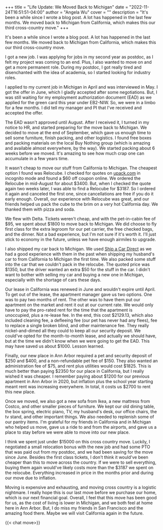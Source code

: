 +++
title = "Life Update: We Moved Back to Michigan"
date = "2022-11-24T16:51:51-04:00"
author = "Angela Wu"
cover = ""
description = "It's been a while since I wrote a blog post. A lot has happened in the last few months. We moved back to Michigan from California, which makes this our third cross-country move."
+++

It's been a while since I wrote a blog post. A lot has happened in the last few months. We moved back to Michigan from California, which makes this our third cross-country move.

I got a new job. I was applying for jobs in my second year as postdoc, as I felt my project was coming to an end. Plus, I also wanted to move on and get a more permanent role. During my postdoc, I got really tired and disenchanted with the idea of academia, so I started looking for industry roles. 

I applied to my current job in Michigan in April and was interviewed in May. I got the offer in June, which I gladly accepted after some negotiations. But, I was still waiting for my employment authorization document (EAD) as we applied for the green card this year under EB2-NIW. So, we were in a limbo for a few months. I did tell my manager and PI that I've received and accepted the offer. 

The EAD wasn't approved until August. After I received it, I turned in my notice to HR, and started preparing for the move back to Michigan. We decided to move at the end of September, which gave us enough time to sell some furniture, finish packing, and other logistics. I found free boxes and packing materials on the local Buy Nothing group (which is amazing and available almost everywhere, by the way). We started packing about 6 weeks before we moved. It's amazing to see how much crap one can accumulate in a few years time. 

It wasn't cheap to move our stuff from California to Michigan. The cheapest option I found was Relocube. I checked for quotes on [upack.com](http://www.upack.com/) in incognito mode and found a $60 off coupon online. We ordered the Relocube in mid-August for about $3400. But, when I checked the quote again two weeks later, I was able to find a Relocube for $3187. So I ordered it again and canceled the first one, since cancellations are free if you do it early enough. Overall, our experience with Relocube was great, and our friends helped us pack the cube to the brim on a very hot California day. We thanked them with pizza and soda. 

We flew with Delta. Tickets weren't cheap, and with the pet-in-cabin fee of $95, we spent about $1800 to move back to Michigan. We did choose to fly first class for the extra legroom for our pet carrier, the free checked bags, and the dinner. Not a bad experience, but I'm not sure if it's worth it. I'll just stick to economy in the future, unless we have enough airmiles to upgrade.

I also shipped my car back to Michigan. We used [Ship a Car Direct](https://www.shipacardirect.com/) as we had a good experience with them in the past when shipping my husband's car to from California to Michigan the first time. We also packed some stuff into the car that we couldn't pack in the relocube. The quoted price was $1350, but the driver wanted an extra $50 for the stuff in the car. I didn't want to bother with selling my car and buying a new one in Michigan, especially with the shortage of cars these days. 

Our lease in California was renewed in June and wouldn't expire until April. To get out of the lease, the apartment manager gave us two options. One was to pay two months of rent. The other was to have them put our apartment on the market and rent it out at our current rate. We would only have to pay the pro-rated rent for the time that the apartment is unoccupied, plus a re-lease fee. In the end, this cost $2129.13, which also included cleaning fee, a defleeing fee (our pet has never had any flees), fee to replace a single broken blind, and other maintenance fee. They really nickel-and-dimed all they could to keep all our security deposit. We could've opted for the month-to-month lease, and actually we should have, but at the time we didn't know when we were going to get the EAD. This may have saved us about $1000. Lesson learned.

Finally, our new place in Ann Arbor required a pet and security deposit of $250 and $400, and a non-refundable pet fee of $150. They also wanted an administration fee of $75, and rent plus utilities would cost $1825. This is much better than paying $2350 for our place in California, but I really wished it was cheaper. I remember paying about $1200 for our previous apartment in Ann Arbor in 2020, but inflation plus the school year starting meant rent was increasing everywhere. In total, it costs us $2700 to rent this new place.

Once we moved, we also got a new sofa from Ikea, a new mattress from Costco, and other smaller pieces of furniture. We kept our old dining table, the box spring, electric piano, TV, my husband's desk, our office chairs, the tv stand, and other important things. We also needed to replenish some of our pantry items. I'm grateful for my friends in California and in Michigan who helped us move, gave us a ride to and from the airports, and gave us a place to stay before we were able to move into our new place. 

I think we spent just under $15000 on this cross country move. Luckily, I negotiated a small relocation bonus with the new job and had some PTO that was paid out from my postdoc, and we had been saving for the move since June. Besides the first class tickets, I don't think it would've been cheaper than this to move across the country. If we were to sell everything, buying them again would've likely costs more than the $3187 we spent on the relocube. Everything increased in price in the months prior and during our move due to inflation. 

Moving is expensive and exhausting, and moving cross country is a logistic nightmare. I really hope this is our last move before we purchase our home, which is our next financial goal. Overall, I feel that this move has been good for us, as the cost of living is lower in Michigan, and we both feel at home here in Ann Arbor. But, I do miss my friends in San Francisco and the amazing food there. Maybe we will visit California again in the future. 

{{< chat move>}}

